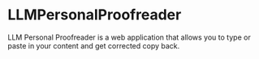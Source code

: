 # LLMPersonalProofreader
LLM Personal Proofreader is a web application that allows you to type or paste in your content and get corrected copy back.
